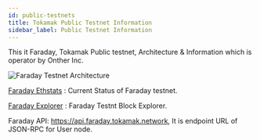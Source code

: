 ```yaml
---
id: public-testnets
title: Tokamak Public Testnet Information 
sidebar_label: Public Testnet Information
---
```


This it Faraday, Tokamak Public testnet, Architecture & Information which is operator by Onther Inc.

![Faraday Testnet Architecture](assets/guides_public_testnet.png)

[Faraday Ethstats](https://ethstats.faraday.tokamak.network) : Current Status of Faraday testnet.

[Faraday Explorer](https://explorer.faraday.tokamak.network) : Faraday Testnt Block Explorer.

Faraday API: https://api.faraday.tokamak.network, It is endpoint URL of JSON-RPC for User node.
